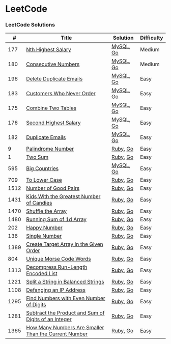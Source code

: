 LeetCode
========

### LeetCode Solutions


| # | Title | Solution | Difficulty |
|---| ----- | -------- | ---------- |
|177|[Nth Highest Salary](https://leetcode.com/problems/nth-highest-salary/)| [MySQL](./solutions/mysql/177.sql), [Go](./solutions/mysql/177.sql)|Medium|
|180|[Consecutive Numbers](https://leetcode.com/problems/consecutive-numbers/)| [MySQL](./solutions/mysql/180.sql), [Go](./solutions/mysql/180.sql)|Medium|
|196|[Delete Duplicate Emails](https://leetcode.com/problems/delete-duplicate-emails/)| [MySQL](./solutions/mysql/196.sql), [Go](./solutions/mysql/196.sql)|Easy|
|183|[Customers Who Never Order](https://leetcode.com/problems/customers-who-never-order/)| [MySQL](./solutions/mysql/183.sql), [Go](./solutions/mysql/183.sql)|Easy|
|175|[Combine Two Tables](https://leetcode.com/problems/combine-two-tables/)| [MySQL](./solutions/mysql/175.sql), [Go](./solutions/mysql/175.sql)|Easy|
|176|[Second Highest Salary](https://leetcode.com/problems/second-highest-salary/)| [MySQL](./solutions/mysql/176.sql), [Go](./solutions/mysql/176.sql)|Easy|
|182|[Duplicate Emails](https://leetcode.com/problems/duplicate-emails/)| [MySQL](./solutions/mysql/182.sql), [Go](./solutions/mysql/182.sql)|Easy|
|9|[Palindrome Number](https://leetcode.com/problems/palindrome-number/)| [Ruby](./solutions/ruby/9.ruby), [Go](./solutions/ruby/9.ruby)|Easy|
|1|[Two Sum](https://leetcode.com/problems/two-sum/)| [Ruby](./solutions/ruby/1.ruby), [Go](./solutions/ruby/1.ruby)|Easy|
|595|[Big Countries](https://leetcode.com/problems/big-countries/)| [MySQL](./solutions/mysql/595.sql), [Go](./solutions/mysql/595.sql)|Easy|
|709|[To Lower Case](https://leetcode.com/problems/to-lower-case/)| [Ruby](./solutions/ruby/709.ruby), [Go](./solutions/ruby/709.ruby)|Easy|
|1512|[Number of Good Pairs](https://leetcode.com/problems/number-of-good-pairs/)| [Ruby](./solutions/ruby/1512.ruby), [Go](./solutions/ruby/1512.ruby)|Easy|
|1431|[Kids With the Greatest Number of Candies](https://leetcode.com/problems/kids-with-the-greatest-number-of-candies/)| [Ruby](./solutions/ruby/1431.ruby), [Go](./solutions/ruby/1431.ruby)|Easy|
|1470|[Shuffle the Array](https://leetcode.com/problems/shuffle-the-array/)| [Ruby](./solutions/ruby/1470.ruby), [Go](./solutions/ruby/1470.ruby)|Easy|
|1480|[Running Sum of 1d Array](https://leetcode.com/problems/running-sum-of-1d-array/)| [Ruby](./solutions/ruby/1480.ruby), [Go](./solutions/ruby/1480.ruby)|Easy|
|202|[Happy Number](https://leetcode.com/problems/happy-number/)| [Ruby](./solutions/ruby/202.ruby), [Go](./solutions/ruby/202.ruby)|Easy|
|136|[Single Number](https://leetcode.com/problems/single-number/)| [Ruby](./solutions/ruby/136.ruby), [Go](./solutions/ruby/136.ruby)|Easy|
|1389|[Create Target Array in the Given Order](https://leetcode.com/problems/create-target-array-in-the-given-order/)| [Ruby](./solutions/ruby/1389.ruby), [Go](./solutions/ruby/1389.ruby)|Easy|
|804|[Unique Morse Code Words](https://leetcode.com/problems/unique-morse-code-words/)| [Ruby](./solutions/ruby/804.ruby), [Go](./solutions/ruby/804.ruby)|Easy|
|1313|[Decompress Run-Length Encoded List](https://leetcode.com/problems/decompress-run-length-encoded-list/)| [Ruby](./solutions/ruby/1313.ruby), [Go](./solutions/ruby/1313.ruby)|Easy|
|1221|[Split a String in Balanced Strings](https://leetcode.com/problems/split-a-string-in-balanced-strings/)| [Ruby](./solutions/ruby/1221.ruby), [Go](./solutions/ruby/1221.ruby)|Easy|
|1108|[Defanging an IP Address](https://leetcode.com/problems/defanging-an-ip-address/)| [Ruby](./solutions/ruby/1108.ruby), [Go](./solutions/ruby/1108.ruby)|Easy|
|1295|[Find Numbers with Even Number of Digits](https://leetcode.com/problems/find-numbers-with-even-number-of-digits/)| [Ruby](./solutions/ruby/1295.ruby), [Go](./solutions/ruby/1295.ruby)|Easy|
|1281|[Subtract the Product and Sum of Digits of an Integer](https://leetcode.com/problems/subtract-the-product-and-sum-of-digits-of-an-integer/)| [Ruby](./solutions/ruby/1281.ruby), [Go](./solutions/ruby/1281.ruby)|Easy|
|1365|[How Many Numbers Are Smaller Than the Current Number](https://leetcode.com/problems/how-many-numbers-are-smaller-than-the-current-number/)| [Ruby](./solutions/ruby/1365.ruby), [Go](./solutions/ruby/1365.ruby)|Easy|
